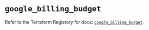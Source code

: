 # `google_billing_budget`

Refer to the Terraform Registory for docs: [`google_billing_budget`](https://registry.terraform.io/providers/hashicorp/google-beta/4.74.0/docs/resources/google_billing_budget).
